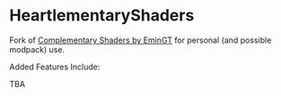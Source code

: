 # HeartlementaryShaders
Fork of [Complementary Shaders by EminGT](https://github.com/ComplementaryDevelopment/ComplementaryShadersV4) for personal (and possible modpack) use.

Added Features Include:

TBA
